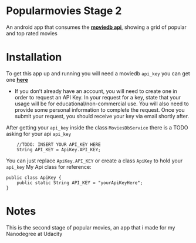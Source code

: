 # Popularmovies Stage 2
An android app that consumes the [**moviedb api**](https://www.themoviedb.org/documentation/api), showing a grid of popular and top rated movies

# Installation
To get this app up and running you will need a moviedb ``api_key`` you can get one [**here**](https://www.themoviedb.org/documentation/api)
* If you don’t already have an account, you will need to create one in order to request an API Key.
In your request for a key, state that your usage will be for educational/non-commercial use. You will also need to provide some personal information to complete the request. Once you submit your request, you should receive your key via email shortly after.

After getting your ``api_key`` inside the class ``MoviesDbService`` there is a TODO asking for your api ``api_key``

```
    //TODO: INSERT YOUR API_KEY HERE
    String API_KEY = ApiKey.API_KEY;
```
You can just replace ``ApiKey.API_KEY`` or create a class ``ApiKey`` to hold your ``api_key``
My Api class for reference:
```
public class ApiKey {
    public static String API_KEY = "yourApiKeyHere";
}
```

# Notes 
This is the second stage of popular movies, an app that i made for my Nanodegree at Udacity
